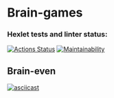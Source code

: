 # Brain-games

### Hexlet tests and linter status:
[![Actions Status](https://github.com/Victoria-V-V/frontend-project-44/actions/workflows/hexlet-check.yml/badge.svg)](https://github.com/Victoria-V-V/frontend-project-44/actions) 
[![Maintainability](https://api.codeclimate.com/v1/badges/5a3a68425d45fb63d5a3/maintainability)](https://codeclimate.com/github/Victoria-V-V/frontend-project-44/maintainability)


## Brain-even


[![asciicast](https://asciinema.org/a/FmnOy85vC3FJ8hDYp11WM2via.svg)](https://asciinema.org/a/FmnOy85vC3FJ8hDYp11WM2via)